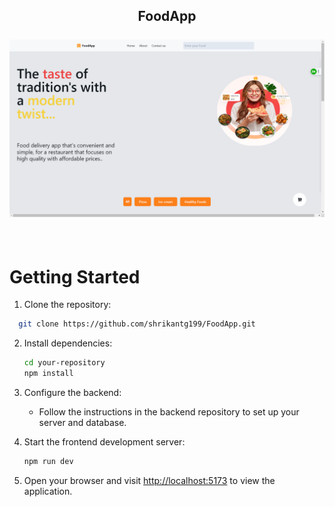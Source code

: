 <h2 align="center">FoodApp
  <br/>
  <br/>
<div align="center">
  <img alt="Demo" width=600 src="foodApp.png" />
</div>
</h2>
<br/>



# Getting Started

1. Clone the repository:

 ```bash
   git clone https://github.com/shrikantg199/FoodApp.git
   ```
 

2. Install dependencies:

   ```bash
   cd your-repository
   npm install
   ```

3. Configure the backend:

   - Follow the instructions in the backend repository to set up your server and database.

4. Start the frontend development server:

   ```bash
   npm run dev
   ```

5. Open your browser and visit [http://localhost:5173](http://localhost:5173) to view the application.
